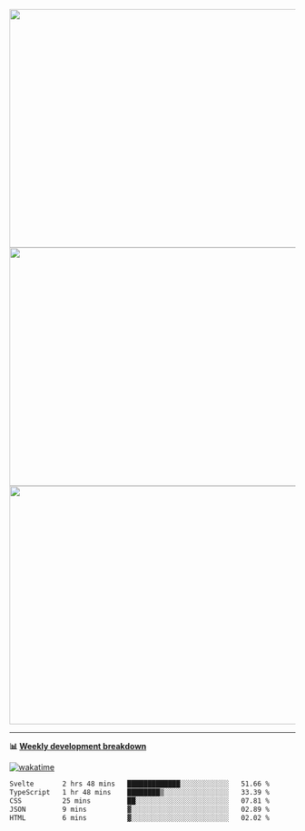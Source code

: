 <p float="left" align="middle"><img src="https://user-images.githubusercontent.com/56089155/195064669-12bd89bb-53c9-44b1-9fd8-993f93f585e1.png" width="600px" height="420px">
<img src="https://user-images.githubusercontent.com/56089155/195064706-c37aa3c8-f669-46c9-abba-1eadcbb910c5.png" width="600px" height="420px">
<img src="https://user-images.githubusercontent.com/56089155/195064753-0de674c7-4fc7-4831-a8a5-402e19cc77be.png" width="600px" height="420px"></p>

<hr />

**📊 [Weekly development breakdown](https://wakatime.com/@Ari24)**

[![wakatime](https://wakatime.com/badge/user/ca34c016-707f-4382-84cf-1823913a1423.svg)](https://wakatime.com/@ca34c016-707f-4382-84cf-1823913a1423)

<!--START_SECTION:waka-->

```txt
Svelte       2 hrs 48 mins   █████████████░░░░░░░░░░░░   51.66 %
TypeScript   1 hr 48 mins    ████████▒░░░░░░░░░░░░░░░░   33.39 %
CSS          25 mins         ██░░░░░░░░░░░░░░░░░░░░░░░   07.81 %
JSON         9 mins          ▓░░░░░░░░░░░░░░░░░░░░░░░░   02.89 %
HTML         6 mins          ▓░░░░░░░░░░░░░░░░░░░░░░░░   02.02 %
```

<!--END_SECTION:waka-->

